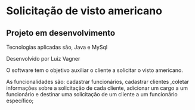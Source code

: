<h1>Solicitação de visto americano</h1>
<h2>Projeto em desenvolvimento</h2>
<p>Tecnologias aplicadas são, Java e MySql</p>
<p>Desenvolvido por Luiz Vagner</p>
<p>O software tem o objetivo auxiliar o cliente a solicitar o visto americano.</p>
<p>As funcionalidades são: cadastrar funcionários, cadastrar clientes ,coletar informações sobre a solicitação de cada cliente, adicionar um cargo a um funcionário e destinar uma solicitação de um cliente a um funcionário específico;</p>
